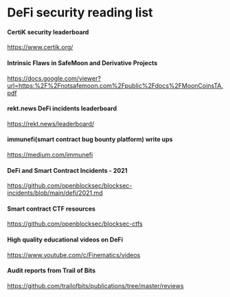DeFi security reading list
========================================

#### CertiK security leaderboard
https://www.certik.org/

$$$$
#### Intrinsic Flaws in SafeMoon and Derivative Projects
https://docs.google.com/viewer?url=https:%2F%2Fnotsafemoon.com%2Fpublic%2Fdocs%2FMoonCoinsTA.pdf

$$$$
#### rekt.news DeFi incidents leaderboard
https://rekt.news/leaderboard/

$$$$
#### immunefi(smart contract bug bounty platform) write ups 
https://medium.com/immunefi

$$$$
#### DeFi and Smart Contract Incidents - 2021
https://github.com/openblocksec/blocksec-incidents/blob/main/defi/2021.md

$$$$
#### Smart contract CTF resources
https://github.com/openblocksec/blocksec-ctfs

$$$$
#### High quality educational videos on DeFi 
https://www.youtube.com/c/Finematics/videos

$$$$
#### Audit reports from Trail of Bits
https://github.com/trailofbits/publications/tree/master/reviews

